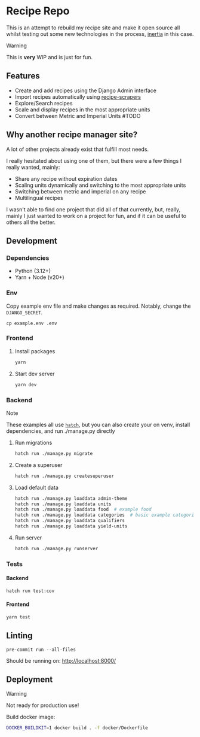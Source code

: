# Recipe Repo

This is an attempt to rebuild my recipe site and make it open source all whilst testing out some new technologies in the process, [inertia](https://github.com/inertiajs/inertia) in this case.

> [!WARNING]
> This is **very** WIP and is just for fun.

## Features
- Create and add recipes using the Django Admin interface
- Import recipes automatically using [recipe-scrapers](https://github.com/hhursev/recipe-scrapers)
- Explore/Search recipes
- Scale and display recipes in the most appropriate units
- Convert between Metric and Imperial Units #TODO

## Why another recipe manager site?

A lot of other projects already exist that fulfill most needs.

I really hesitated about using one of them, but there were a few things I really wanted, mainly:
   - Share any recipe without expiration dates
   - Scaling units dynamically and switching to the most appropriate units
   - Switching between metric and imperial on any recipe
   - Multilingual recipes

I wasn't able to find one project that did all of that currently, but, really, mainly I just wanted to work on a project for fun, and if it can be useful to others all the better.

## Development

### Dependencies
 - Python (3.12+)
 - Yarn + Node (v20+)

### Env

Copy example env file and make changes as required.
Notably, change the `DJANGO_SECRET`.

```shell
cp example.env .env
```

### Frontend

1. Install packages
    ```bash
    yarn
    ```
2. Start dev server
    ```bash
    yarn dev
    ```

### Backend

> [!NOTE]
> These examples all use [`hatch`](https://hatch.pypa.io/latest/),
> but you can also create your on venv, install dependencies, and run ./manage.py directly

1. Run migrations
    ```bash
    hatch run ./manage.py migrate
    ```
2. Create a superuser
    ```bash
    hatch run ./manage.py createsuperuser
    ```
3. Load default data
    ```bash
    hatch run ./manage.py loaddata admin-theme
    hatch run ./manage.py loaddata units
    hatch run ./manage.py loaddata food  # example food
    hatch run ./manage.py loaddata categories  # basic example categories
    hatch run ./manage.py loaddata qualifiers
    hatch run ./manage.py loaddata yield-units
    ```
4. Run server
    ```bash
    hatch run ./manage.py runserver
    ```

### Tests

#### Backend

```bash
hatch run test:cov
```

#### Frontend

```bash
yarn test
```

## Linting

```shell
pre-commit run --all-files
```

Should be running on: <http://localhost:8000/>

## Deployment

> [!WARNING]
> Not ready for production use!

Build docker image:

```bash
DOCKER_BUILDKIT=1 docker build . -f docker/Dockerfile
```
